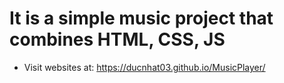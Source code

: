 # It is a simple music project that combines HTML, CSS, JS
- Visit websites at: https://ducnhat03.github.io/MusicPlayer/
  
